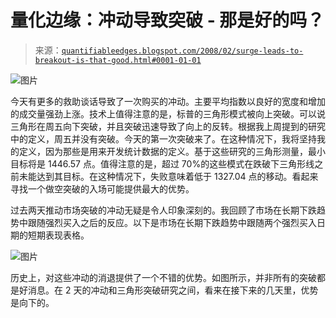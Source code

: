 <!--yml

类别：未分类

日期：2024-05-18 08:33:19

-->

# 量化边缘：冲动导致突破 - 那是好的吗？

> 来源：[`quantifiableedges.blogspot.com/2008/02/surge-leads-to-breakout-is-that-good.html#0001-01-01`](http://quantifiableedges.blogspot.com/2008/02/surge-leads-to-breakout-is-that-good.html#0001-01-01)

![图片](http://www.instablogsimages.com/images/2007/07/23/acne2_2112.jpg)

今天有更多的救助谈话导致了一次购买的冲动。主要平均指数以良好的宽度和增加的成交量强劲上涨。技术上值得注意的是，标普的三角形模式被向上突破。可以说三角形在周五向下突破，并且突破迅速导致了向上的反转。根据我上周提到的研究中的定义，周五并没有突破。今天的第一次突破来了。在这种情况下，我将坚持我的定义，因为那些是用来开发统计数据的定义。基于这些研究的三角形测量，最小目标将是 1446.57 点。值得注意的是，超过 70%的这些模式在跌破下三角形线之前未能达到其目标。在这种情况下，失败意味着低于 1327.04 点的移动。看起来寻找一个做空突破的入场可能提供最大的优势。

过去两天推动市场突破的冲动无疑是令人印象深刻的。我回顾了市场在长期下跌趋势中跟随强烈买入之后的反应。以下是市场在长期下跌趋势中跟随两个强烈买入日期的短期表现表格。

![图片](https://blogger.googleusercontent.com/img/b/R29vZ2xl/AVvXsEi6ac6noCWCfNN6089d3UhBNj7gMBBUDkL0QtigQLJ2wvDiRmtwLEhoQvBvpXwTKgdz-qvKAWfYKJwkPWoz8II6MUicFN2vlT83-zHsbQTFWMMZMg_7A71Ns_8E8lUtyT-C-DeddVNoqxo/s1600-h/2008-2-25+2+surge+days+below+200ma.PNG)

历史上，对这些冲动的消退提供了一个不错的优势。如图所示，并非所有的突破都是好消息。在 2 天的冲动和三角形突破研究之间，看来在接下来的几天里，优势是向下的。

